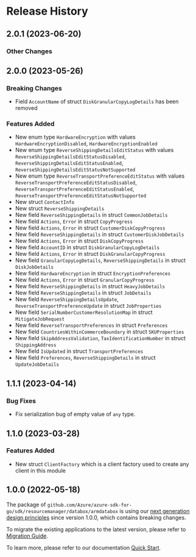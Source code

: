 # Release History

## 2.0.1 (2023-06-20)
### Other Changes


## 2.0.0 (2023-05-26)
### Breaking Changes

- Field `AccountName` of struct `DiskGranularCopyLogDetails` has been removed

### Features Added

- New enum type `HardwareEncryption` with values `HardwareEncryptionDisabled`, `HardwareEncryptionEnabled`
- New enum type `ReverseShippingDetailsEditStatus` with values `ReverseShippingDetailsEditStatusDisabled`, `ReverseShippingDetailsEditStatusEnabled`, `ReverseShippingDetailsEditStatusNotSupported`
- New enum type `ReverseTransportPreferenceEditStatus` with values `ReverseTransportPreferenceEditStatusDisabled`, `ReverseTransportPreferenceEditStatusEnabled`, `ReverseTransportPreferenceEditStatusNotSupported`
- New struct `ContactInfo`
- New struct `ReverseShippingDetails`
- New field `ReverseShippingDetails` in struct `CommonJobDetails`
- New field `Actions`, `Error` in struct `CopyProgress`
- New field `Actions`, `Error` in struct `CustomerDiskCopyProgress`
- New field `ReverseShippingDetails` in struct `CustomerDiskJobDetails`
- New field `Actions`, `Error` in struct `DiskCopyProgress`
- New field `AccountID` in struct `DiskGranularCopyLogDetails`
- New field `Actions`, `Error` in struct `DiskGranularCopyProgress`
- New field `GranularCopyLogDetails`, `ReverseShippingDetails` in struct `DiskJobDetails`
- New field `HardwareEncryption` in struct `EncryptionPreferences`
- New field `Actions`, `Error` in struct `GranularCopyProgress`
- New field `ReverseShippingDetails` in struct `HeavyJobDetails`
- New field `ReverseShippingDetails` in struct `JobDetails`
- New field `ReverseShippingDetailsUpdate`, `ReverseTransportPreferenceUpdate` in struct `JobProperties`
- New field `SerialNumberCustomerResolutionMap` in struct `MitigateJobRequest`
- New field `ReverseTransportPreferences` in struct `Preferences`
- New field `CountriesWithinCommerceBoundary` in struct `SKUProperties`
- New field `SkipAddressValidation`, `TaxIdentificationNumber` in struct `ShippingAddress`
- New field `IsUpdated` in struct `TransportPreferences`
- New field `Preferences`, `ReverseShippingDetails` in struct `UpdateJobDetails`


## 1.1.1 (2023-04-14)
### Bug Fixes

- Fix serialization bug of empty value of `any` type.


## 1.1.0 (2023-03-28)
### Features Added

- New struct `ClientFactory` which is a client factory used to create any client in this module


## 1.0.0 (2022-05-18)

The package of `github.com/Azure/azure-sdk-for-go/sdk/resourcemanager/databox/armdatabox` is using our [next generation design principles](https://azure.github.io/azure-sdk/general_introduction.html) since version 1.0.0, which contains breaking changes.

To migrate the existing applications to the latest version, please refer to [Migration Guide](https://aka.ms/azsdk/go/mgmt/migration).

To learn more, please refer to our documentation [Quick Start](https://aka.ms/azsdk/go/mgmt).